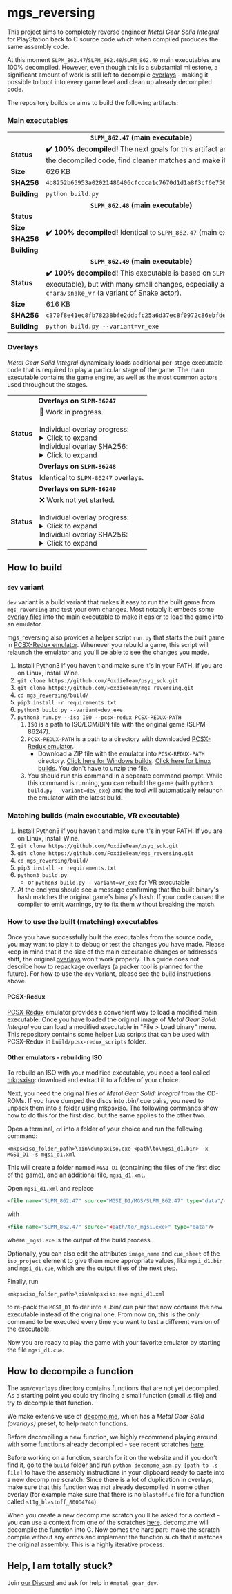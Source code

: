 # mgs_reversing

This project aims to completely reverse engineer *Metal Gear Solid Integral* for PlayStation back to C source code which when compiled produces the same assembly code.

At this moment `SLPM_862.47`/`SLPM_862.48`/`SLPM_862.49` main executables are 100% decompiled. However, even though this is a substantial milestone, a significant amount of work
is still left to decompile [overlays](#Overlays) - making it possible to boot into every game level and clean up already decompiled code.

The repository builds or aims to build the following artifacts:

### Main executables

<table>
    <tbody>
        <tr>
            <td colspan=2 align=center><b><code>SLPM_862.47</code> (main executable)</b></td>
        </tr>
        <tr>
            <td><b>Status</b></td>
            <td><b>✔️ 100% decompiled!</b> The next goals for this artifact are to clean up the decompiled code, find cleaner matches and make it shiftable.</td>
        </tr>
        <tr>
            <td><b>Size</b></td>
            <td>626 KB</td>
        </tr>
        <tr>
            <td><b>SHA256</b></td>
            <td><code>4b8252b65953a02021486406cfcdca1c7670d1d1a8f3cf6e750ef6e360dc3a2f</code></td>
        </tr>
        <tr>
            <td><b>Building</b></td>
            <td><code>python build.py</code></td>
        </tr>
        <tr>
            <td colspan=2 align=center><b><code>SLPM_862.48</code> (main executable)</b></td>
        </tr>
        <tr>
            <td><b>Status</b></td>
            <td rowspan=4><b>✔️ 100% decompiled!</b> Identical to <code>SLPM_862.47</code> (main executable).</td>
        </tr>
        <tr>
            <td><b>Size</b></td>
        </tr>
        <tr>
            <td><b>SHA256</b></td>
        </tr>
        <tr>
            <td><b>Building</b></td>
        </tr>
        <tr>
            <td colspan=2 align=center><b><code>SLPM_862.49</code> (main executable)</b></td>
        </tr>
        <tr>
            <td><b>Status</b></td>
            <td><b>✔️ 100% decompiled!</b> This executable is based on <code>SLPM_862.47</code> (main executable), but with many small changes, especially around <code>chara/snake_vr</code> (a variant of Snake actor).</td>
        </tr>
        <tr>
            <td><b>Size</b></td>
            <td>616 KB</td>
        </tr>
        <tr>
            <td><b>SHA256</b></td>
            <td><code>c370f8e41ec8fb78238bfe2ddbfc25a6d37ec8f0972c86ebfde075ecd4ee8dca</code></td>
        </tr>
        <tr>
            <td><b>Building</b></td>
            <td><code>python build.py --variant=vr_exe</code></td>
        </tr>
    </tbody>
</table>

### Overlays

*Metal Gear Solid Integral* dynamically loads additional per-stage executable code that is required to play a particular stage of the game. The main executable contains the game engine, as well as the most common actors used throughout the stages.

<table>
    <tbody>
        <tr>
            <td colspan=2 align=center><b>Overlays on <code>SLPM-86247</code></b></td>
        </tr>
        <tr>
            <td><b>Status</b></td>
            <td>🚧 Work in progress.
<br><br>
Individual overlay progress:
<details>
<summary>Click to expand</summary>
<!-- Github incorrectly parses it if it's indented... -->
<table>
    <tbody>
        <tr>
            <td><b>abst</b></td>
            <td>46 KB</td>
            <td>Abstract (Save/Load Menu)</td>
            <td>❌ Work not started</td>
        </tr>
        <tr>
            <td><b>brf</b></td>
            <td>125 KB</td>
            <td>Briefing</td>
            <td>❌ Work not started</td>
        </tr>
        <tr>
            <td><b>camera</b></td>
            <td>54 KB</td>
            <td>JPEG Photo Menu</td>
            <td>🚧 Work in progress</td>
        </tr>
        <tr>
            <td><b>change</b></td>
            <td>12 KB</td>
            <td>Disc Change</td>
            <td><b>✔️ 100% decompiled!</b></td>
        </tr>
        <tr>
            <td><b>d00a</b></td>
            <td>122 KB</td>
            <td>Loading Dock (Cutscene)</td>
            <td><b>✔️ 100% decompiled!</b></td>
        </tr>
        <tr>
            <td><b>d01a</b></td>
            <td>57 KB</td>
            <td>Heliport (Cutscene)</td>
            <td><b>✔️ 100% decompiled!</b></td>
        </tr>
        <tr>
            <td><b>d03a</b></td>
            <td>18 KB</td>
            <td>Holding Cell (Cutscene)</td>
            <td><b>✔️ 100% decompiled!</b></td>
        </tr>
        <tr>
            <td><b>d11c</b></td>
            <td>14 KB</td>
            <td>Communication Tower B (Cutscene)</td>
            <td><b>✔️ 100% decompiled!</b></td>
        </tr>
        <tr>
            <td><b>d16e</b></td>
            <td>65 KB</td>
            <td>Underground Base (Cutscene)</td>
            <td><b>✔️ 100% decompiled!</b></td>
        </tr>
        <tr>
            <td><b>d18a</b></td>
            <td>96 KB</td>
            <td>Supply Route (Cutscene)</td>
            <td>🚧 Work in progress</td>
        </tr>
        <tr>
            <td><b>d18ar</b></td>
            <td>96 KB</td>
            <td>Supply Route (Cutscene) (RED)</td>
            <td>🚧 Work in progress</td>
        </tr>
        <tr>
            <td><b>demosel</b></td>
            <td>16 KB</td>
            <td>Demo Theater</td>
            <td><b>✔️ 100% decompiled!</b></td>
        </tr>
        <tr>
            <td><b>ending</b></td>
            <td>40 KB</td>
            <td>Ending Demo (SCENE 28-1)</td>
            <td><b>✔️ 100% decompiled!</b></td>
        </tr>
        <tr>
            <td><b>endingr</b></td>
            <td>40 KB</td>
            <td>Ending Demo (SCENE 28-1) (RED)</td>
            <td><b>✔️ 100% decompiled!</b></td>
        </tr>
        <tr>
            <td><b>opening</b></td>
            <td>42 KB</td>
            <td>Opening Demo (SCENE 01-1)</td>
            <td><b>✔️ 100% decompiled!</b></td>
        </tr>
        <tr>
            <td><b>option</b></td>
            <td>26 KB</td>
            <td>Options Menu</td>
            <td>🚧 Work in progress</td>
        </tr>
        <tr>
            <td><b>preope</b></td>
            <td>25 KB</td>
            <td>Previous Operations</td>
            <td><b>✔️ 100% decompiled!</b></td>
        </tr>
        <tr>
            <td><b>rank</b></td>
            <td>139 KB</td>
            <td>Ranking Screen</td>
            <td>❌ Work not started</td>
        </tr>
        <tr>
            <td><b>roll</b></td>
            <td>39 KB</td>
            <td>Staff Roll</td>
            <td><b>✔️ 100% decompiled!</b></td>
        </tr>
        <tr>
            <td><b>s00a</b></td>
            <td>120 KB</td>
            <td>Loading Dock</td>
            <td><b>✔️ 100% decompiled!</b></td>
        </tr>
        <tr>
            <td><b>s01a</b></td>
            <td>137 KB</td>
            <td>Heliport</td>
            <td><b>✔️ 100% decompiled!</b></td>
        </tr>
        <tr>
            <td><b>s02a</b></td>
            <td>130 KB</td>
            <td>Tank Hangar</td>
            <td><b>✔️ 100% decompiled!</b></td>
        </tr>
        <tr>
            <td><b>s02b</b></td>
            <td>129 KB</td>
            <td>Tank Hangar</td>
            <td><b>✔️ 100% decompiled!</b></td>
        </tr>
        <tr>
            <td><b>s02c</b></td>
            <td>132 KB</td>
            <td>Tank Hangar (Before Contacting Meryl)</td>
            <td><b>✔️ 100% decompiled!</b></td>
        </tr>
        <tr>
            <td><b>s02d</b></td>
            <td>126 KB</td>
            <td>Tank Hangar (After Contacting Meryl)</td>
            <td><b>✔️ 100% decompiled!</b></td>
        </tr>
        <tr>
            <td><b>s02e</b></td>
            <td>132 KB</td>
            <td>Tank Hangar (After Torture)</td>
            <td><b>✔️ 100% decompiled!</b></td>
        </tr>
        <tr>
            <td><b>s03a</b></td>
            <td>75 KB</td>
            <td>Holding Cell</td>
            <td><b>✔️ 100% decompiled!</b></td>
        </tr>
        <tr>
            <td><b>s03ar</b></td>
            <td>75 KB</td>
            <td>Holding Cell (RED)</td>
            <td><b>✔️ 100% decompiled!</b></td>
        </tr>
        <tr>
            <td><b>s03b</b></td>
            <td>66 KB</td>
            <td>Medical Room</td>
            <td><b>✔️ 100% decompiled!</b></td>
        </tr>
        <tr>
            <td><b>s03c</b></td>
            <td>84 KB</td>
            <td>Medical Room</td>
            <td><b>✔️ 100% decompiled!</b></td>
        </tr>
        <tr>
            <td><b>s03d</b></td>
            <td>101 KB</td>
            <td>Holding Cell</td>
            <td>❌ Work not started</td>
        </tr>
        <tr>
            <td><b>s03dr</b></td>
            <td>101 KB</td>
            <td>Holding Cell (RED)</td>
            <td>❌ Work not started</td>
        </tr>
        <tr>
            <td><b>s03e</b></td>
            <td>38 KB</td>
            <td>Holding Cell (vs. Soldiers)</td>
            <td><b>✔️ 100% decompiled!</b></td>
        </tr>
        <tr>
            <td><b>s03er</b></td>
            <td>38 KB</td>
            <td>Holding Cell (vs. Soldiers) (RED)</td>
            <td><b>✔️ 100% decompiled!</b></td>
        </tr>
        <tr>
            <td><b>s04a</b></td>
            <td>94 KB</td>
            <td>Armory</td>
            <td><b>✔️ 100% decompiled!</b></td>
        </tr>
        <tr>
            <td><b>s04b</b></td>
            <td>116 KB</td>
            <td>Armory South (vs. Ocelot)</td>
            <td>❌ Work not started</td>
        </tr>
        <tr>
            <td><b>s04br</b></td>
            <td>116 KB</td>
            <td>Armory South (vs. Ocelot) (RED)</td>
            <td>❌ Work not started</td>
        </tr>
        <tr>
            <td><b>s04c</b></td>
            <td>100 KB</td>
            <td>Armory South</td>
            <td>🚧 Work in progress</td>
        </tr>
        <tr>
            <td><b>s05a</b></td>
            <td>130 KB</td>
            <td>Canyon</td>
            <td>❌ Work not started</td>
        </tr>
        <tr>
            <td><b>s06a</b></td>
            <td>127 KB</td>
            <td>Warhead Storage Building 1F</td>
            <td><b>✔️ 100% decompiled!</b></td>
        </tr>
        <tr>
            <td><b>s07a</b></td>
            <td>130 KB</td>
            <td>Warhead Storage Building B1</td>
            <td><b>✔️ 100% decompiled!</b></td>
        </tr>
        <tr>
            <td><b>s07b</b></td>
            <td>141 KB</td>
            <td>Commander's Room</td>
            <td>❌ Work not started</td>
        </tr>
        <tr>
            <td><b>s07br</b></td>
            <td>141 KB</td>
            <td>Commander's Room (RED)</td>
            <td>❌ Work not started</td>
        </tr>
        <tr>
            <td><b>s07c</b></td>
            <td>73 KB</td>
            <td>Warhead Storage Building B1</td>
            <td>🚧 Work in progress</td>
        </tr>
        <tr>
            <td><b>s07cr</b></td>
            <td>73 KB</td>
            <td>Warhead Storage Building B1 (RED)</td>
            <td>🚧 Work in progress</td>
        </tr>
        <tr>
            <td><b>s08a</b></td>
            <td>86 KB</td>
            <td>Warhead Storage Building B2</td>
            <td>🚧 Work in progress</td>
        </tr>
        <tr>
            <td><b>s08b</b></td>
            <td>133 KB</td>
            <td>Laboratory</td>
            <td>🚧 Work in progress</td>
        </tr>
        <tr>
            <td><b>s08br</b></td>
            <td>133 KB</td>
            <td>Laboratory (RED)</td>
            <td>🚧 Work in progress</td>
        </tr>
        <tr>
            <td><b>s08c</b></td>
            <td>60 KB</td>
            <td>Corridor</td>
            <td><b>✔️ 100% decompiled!</b></td>
        </tr>
        <tr>
            <td><b>s08cr</b></td>
            <td>60 KB</td>
            <td>Corridor (RED)</td>
            <td><b>✔️ 100% decompiled!</b></td>
        </tr>
        <tr>
            <td><b>s09a</b></td>
            <td>121 KB</td>
            <td>Caves</td>
            <td>❌ Work not started</td>
        </tr>
        <tr>
            <td><b>s09ar</b></td>
            <td>121 KB</td>
            <td>Caves (RED)</td>
            <td>❌ Work not started</td>
        </tr>
        <tr>
            <td><b>s10a</b></td>
            <td>135 KB</td>
            <td>Underground Passage</td>
            <td>❌ Work not started</td>
        </tr>
        <tr>
            <td><b>s10ar</b></td>
            <td>135 KB</td>
            <td>Underground Passage (RED)</td>
            <td>❌ Work not started</td>
        </tr>
        <tr>
            <td><b>s11a</b></td>
            <td>87 KB</td>
            <td>Communication Tower A</td>
            <td>❌ Work not started</td>
        </tr>
        <tr>
            <td><b>s11b</b></td>
            <td>97 KB</td>
            <td>Communication Tower Roof</td>
            <td>❌ Work not started</td>
        </tr>
        <tr>
            <td><b>s11c</b></td>
            <td>65 KB</td>
            <td>Communication Tower B</td>
            <td><b>✔️ 100% decompiled!</b></td>
        </tr>
        <tr>
            <td><b>s11d</b></td>
            <td>60 KB</td>
            <td>Communication Tower A Wall</td>
            <td>🚧 Work in progress</td>
        </tr>
        <tr>
            <td><b>s11e</b></td>
            <td>113 KB</td>
            <td>Communication Tower B Elevator</td>
            <td><b>✔️ 100% decompiled!</b></td>
        </tr>
        <tr>
            <td><b>s11g</b></td>
            <td>105 KB</td>
            <td>Communication Tower B Roof</td>
            <td>🚧 Work in progress</td>
        </tr>
        <tr>
            <td><b>s11h</b></td>
            <td>97 KB</td>
            <td>Communication Tower B Roof (vs. Hind D)</td>
            <td>❌ Work not started</td>
        </tr>
        <tr>
            <td><b>s11i</b></td>
            <td>75 KB</td>
            <td>Communication Tower Walkway</td>
            <td>🚧 Work in progress</td>
        </tr>
        <tr>
            <td><b>s12a</b></td>
            <td>107 KB</td>
            <td>Snowfield</td>
            <td>🚧 Work in progress</td>
        </tr>
        <tr>
            <td><b>s12b</b></td>
            <td>96 KB</td>
            <td>Snowfield (After vs. Sniper Wolf)</td>
            <td>❌ Work not started</td>
        </tr>
        <tr>
            <td><b>s12c</b></td>
            <td>95 KB</td>
            <td>Snowfield (After vs. Sniper Wolf)</td>
            <td>🚧 Work in progress</td>
        </tr>
        <tr>
            <td><b>s13a</b></td>
            <td>130 KB</td>
            <td>Blast Furnace</td>
            <td><b>✔️ 100% decompiled!</b></td>
        </tr>
        <tr>
            <td><b>s14e</b></td>
            <td>108 KB</td>
            <td>Cargo Elevator</td>
            <td>❌ Work not started</td>
        </tr>
        <tr>
            <td><b>s15a</b></td>
            <td>89 KB</td>
            <td>Warehouse</td>
            <td>❌ Work not started</td>
        </tr>
        <tr>
            <td><b>s15b</b></td>
            <td>38 KB</td>
            <td>Warehouse North</td>
            <td><b>✔️ 100% decompiled!</b></td>
        </tr>
        <tr>
            <td><b>s15c</b></td>
            <td>129 KB</td>
            <td>Warehouse</td>
            <td>🚧 Work in progress</td>
        </tr>
        <tr>
            <td><b>s16a</b></td>
            <td>63 KB</td>
            <td>Underground Base (1F)</td>
            <td><b>✔️ 100% decompiled!</b></td>
        </tr>
        <tr>
            <td><b>s16b</b></td>
            <td>10 KB</td>
            <td>Underground Base (2F)</td>
            <td><b>✔️ 100% decompiled!</b></td>
        </tr>
        <tr>
            <td><b>s16c</b></td>
            <td>109 KB</td>
            <td>Underground Base (3F)</td>
            <td><b>✔️ 100% decompiled!</b></td>
        </tr>
        <tr>
            <td><b>s16d</b></td>
            <td>121 KB</td>
            <td>Underground Base (Control Room)</td>
            <td><b>✔️ 100% decompiled!</b></td>
        </tr>
        <tr>
            <td><b>s17a</b></td>
            <td>140 KB</td>
            <td>Supply Route (vs. REX)</td>
            <td>❌ Work not started</td>
        </tr>
        <tr>
            <td><b>s17ar</b></td>
            <td>140 KB</td>
            <td>Supply Route (vs. REX) (RED)</td>
            <td>❌ Work not started</td>
        </tr>
        <tr>
            <td><b>s18a</b></td>
            <td>133 KB</td>
            <td>Supply Route (vs. Liquid)</td>
            <td>❌ Work not started</td>
        </tr>
        <tr>
            <td><b>s18ar</b></td>
            <td>133 KB</td>
            <td>Supply Route (vs. Liquid) (RED)</td>
            <td>❌ Work not started</td>
        </tr>
        <tr>
            <td><b>s19a</b></td>
            <td>120 KB</td>
            <td>Escape Route (Garage)</td>
            <td>❌ Work not started</td>
        </tr>
        <tr>
            <td><b>s19ar</b></td>
            <td>120 KB</td>
            <td>Escape Route (Garage) (RED)</td>
            <td>❌ Work not started</td>
        </tr>
        <tr>
            <td><b>s19b</b></td>
            <td>110 KB</td>
            <td>Escape Route (Tunnel)</td>
            <td>🚧 Work in progress</td>
        </tr>
        <tr>
            <td><b>s19br</b></td>
            <td>110 KB</td>
            <td>Escape Route (Tunnel) (RED)</td>
            <td>🚧 Work in progress</td>
        </tr>
        <tr>
            <td><b>s20a</b></td>
            <td>30 KB</td>
            <td>Ending Demo (SCENE 28-1)</td>
            <td><b>✔️ 100% decompiled!</b></td>
        </tr>
        <tr>
            <td><b>s20ar</b></td>
            <td>30 KB</td>
            <td>Ending Demo (SCENE 28-1) (RED)</td>
            <td><b>✔️ 100% decompiled!</b></td>
        </tr>
        <tr>
            <td><b>select</b></td>
            <td>8 KB</td>
            <td>Debug Menu</td>
            <td><b>✔️ 100% decompiled!</b></td>
        </tr>
        <tr>
            <td><b>select1</b></td>
            <td>721 B</td>
            <td>Debug Menu Stage Select (s00a-s04c)</td>
            <td><b>✔️ 100% decompiled!</b></td>
        </tr>
        <tr>
            <td><b>select2</b></td>
            <td>721 B</td>
            <td>Debug Menu Stage Select (s05a-s09a)</td>
            <td><b>✔️ 100% decompiled!</b></td>
        </tr>
        <tr>
            <td><b>select3</b></td>
            <td>721 B</td>
            <td>Debug Menu Stage Select (s10a-s14e)</td>
            <td><b>✔️ 100% decompiled!</b></td>
        </tr>
        <tr>
            <td><b>select4</b></td>
            <td>721 B</td>
            <td>Debug Menu Stage Select (s15a-s20a)</td>
            <td><b>✔️ 100% decompiled!</b></td>
        </tr>
        <tr>
            <td><b>selectd</b></td>
            <td>721 B</td>
            <td>Debug Menu Demo Select</td>
            <td><b>✔️ 100% decompiled!</b></td>
        </tr>
        <tr>
            <td><b>sound</b></td>
            <td>1 KB</td>
            <td>Debug Menu Sound Test</td>
            <td><b>✔️ 100% decompiled!</b></td>
        </tr>
        <tr>
            <td><b>title</b></td>
            <td>89 KB</td>
            <td>Title Screen</td>
            <td>🚧 Work in progress</td>
        </tr>
        </tbody>
    </table>
</details>
Individual overlay SHA256:
<details>
<summary>Click to expand</summary>
<!-- Github incorrectly parses it if it's indented... -->
<table>
    <tbody>
        <tr>
            <td><b>abst.bin</b></td>
            <td><code>aed6a6145201850156d251618561487456e1b02d7ce26a40cf1e492b6fa30ec0</code></td>
        </tr>
        <tr>
            <td><b>brf.bin</b></td>
            <td><code>95f948d72f4b2dd523c3f60b3e036db2971c5f00b3f69d7dc9b4744c48996286</code></td>
        </tr>
        <tr>
            <td><b>camera.bin</b></td>
            <td><code>7e1738af3c3987b5461773cf865da803bac48820000e0e916307f29fa836f388</code></td>
        </tr>
        <tr>
            <td><b>change.bin</b></td>
            <td><code>d2f0afa4861278774ecc818c19e31420e3b05e96da4313ea048451bfabf780e5</code></td>
        </tr>
        <tr>
            <td><b>d00a.bin</b></td>
            <td><code>3dd07b291d5bc6b58a028d012b744d9d2c8023f143474467b0259e5a5603ad0a</code></td>
        </tr>
        <tr>
            <td><b>d01a.bin</b></td>
            <td><code>3a8d292f250a80b708a06f3fd41ee0e6b74733390084ef5b163108ba5c8af4a1</code></td>
        </tr>
        <tr>
            <td><b>d03a.bin</b></td>
            <td><code>3f3b4350dc263a088c70fa7518844ba8e5ec95a3f705ffbc5a37e6b5ff18f8b1</code></td>
        </tr>
        <tr>
            <td><b>d11c.bin</b></td>
            <td><code>86edb16ecdb7319d0ad133687228a808170a50ce36f393c96678f8379c48c746</code></td>
        </tr>
        <tr>
            <td><b>d16e.bin</b></td>
            <td><code>bf5ab697b6d0415ba63b9aa3aaba28f387f324cd2f1b32eb46f5d3cb253e48ef</code></td>
        </tr>
        <tr>
            <td><b>d18a.bin</b></td>
            <td><code>c388e19be2811a05075a0da664b5b4264040ecd7e2f6eb6cd761d8e579c35103</code></td>
        </tr>
        <tr>
            <td><b>d18ar.bin</b></td>
            <td><code>df7d5353a7b3be3d6d0f2550179181de27538c41b65b900c7f4a90068ee9d18a</code></td>
        </tr>
        <tr>
            <td><b>demosel.bin</b></td>
            <td><code>bbf6a776efcc2631b982f920f2c9247c8b215dd7a1358b3b9f9d76484f7d43d9</code></td>
        </tr>
        <tr>
            <td><b>ending.bin</b></td>
            <td><code>321c325577bb05cf68bec689083cbc9f7fc4d0b634776c1e6cad1f464ffb1da3</code></td>
        </tr>
        <tr>
            <td><b>endingr.bin</b></td>
            <td><code>c8eabac0fa0bde6d7bbbdba97a4b8948c3e6a0c839d2b438705345c392b43c35</code></td>
        </tr>
        <tr>
            <td><b>opening.bin</b></td>
            <td><code>87a5e822f5b428376ad36fcd28ebc56f661cf340f0ea059f11489b5f24e85545</code></td>
        </tr>
        <tr>
            <td><b>option.bin</b></td>
            <td><code>19e897b855f2e197e62160a8a409d2ff57a6b8588b831722fab9c3aaca324ea0</code></td>
        </tr>
        <tr>
            <td><b>preope.bin</b></td>
            <td><code>3176b630b8a3f9d8cb01ed833d78fbe654054a576c1f2da0ed91007dd71bd136</code></td>
        </tr>
        <tr>
            <td><b>rank.bin</b></td>
            <td><code>6a5ed242f966a4c60bba7daf9a2ba1c37482825d0786e1d77476e135030753f5</code></td>
        </tr>
        <tr>
            <td><b>roll.bin</b></td>
            <td><code>dfe3ca728b6e409613ef7a3dc11b48ecaa236d8ba6cd0951ce4321329842beae</code></td>
        </tr>
        <tr>
            <td><b>s00a.bin</b></td>
            <td><code>533cb8e9b6ffdcc442c25ba51eb3d83e90cb1ad2831d3870395333398c8402bc</code></td>
        </tr>
        <tr>
            <td><b>s01a.bin</b></td>
            <td><code>534f8365ad37dbb5c4753bd1720517fa4d1a92e9008597064e6b30a23dc00a75</code></td>
        </tr>
        <tr>
            <td><b>s02a.bin</b></td>
            <td><code>ece10d39e1d5bafee5acb4dd970bf83801128b04e4fb24ad31756e5bb4ca754d</code></td>
        </tr>
        <tr>
            <td><b>s02b.bin</b></td>
            <td><code>57a66e93a2028e3fb805c97c585fb6cfb5fe76c93fc4b8495ccdb2c03a1de308</code></td>
        </tr>
        <tr>
            <td><b>s02c.bin</b></td>
            <td><code>7c0b12187840f60405970364a1f7c73ec96be32c1130b3f9a87ec58f6ea46915</code></td>
        </tr>
        <tr>
            <td><b>s02d.bin</b></td>
            <td><code>5fe851426faf64733c1077998f9463b5455c766d3e27c9cdceed38ac338e8542</code></td>
        </tr>
        <tr>
            <td><b>s02e.bin</b></td>
            <td><code>cd79cd79a00e18bd5d323b0b8e153b4e8fe5548b6e0ea68f36d13f190eca0477</code></td>
        </tr>
        <tr>
            <td><b>s03a.bin</b></td>
            <td><code>c42bba970bdc968ee48b572efb03c41f15869cfc00d6aa0d7c8106487534f580</code></td>
        </tr>
        <tr>
            <td><b>s03ar.bin</b></td>
            <td><code>f34b46313625005b6aef5006b184556c4dd8f13e97a3b0c346f0f4fc7b9fbf04</code></td>
        </tr>
        <tr>
            <td><b>s03b.bin</b></td>
            <td><code>cd728e144c960e7419d389c81802d3de73c00a2f31e9bfd7eea33ed3ed2be083</code></td>
        </tr>
        <tr>
            <td><b>s03c.bin</b></td>
            <td><code>cc3b95638684f6f0a6cbcf9b0436fbc7b545ca0eeb0e6e60d6c4d0646dbc7fb4</code></td>
        </tr>
        <tr>
            <td><b>s03d.bin</b></td>
            <td><code>f9fa0f39352d3305b5cb2bd6c292297d4f351387b0038a27ccec29f42150d903</code></td>
        </tr>
        <tr>
            <td><b>s03dr.bin</b></td>
            <td><code>fa785a857655809ccf984d8c8ada626addbadfd11db31b34ef496ddce225ade1</code></td>
        </tr>
        <tr>
            <td><b>s03e.bin</b></td>
            <td><code>af0e15b223431977c2ad233596c37a51c0367da6470c1b760d3f211eb82e894c</code></td>
        </tr>
        <tr>
            <td><b>s03er.bin</b></td>
            <td><code>b1e60c25c0ee92e8c347b7f6a51b2e3fdb10d9ea33a2a77e1acbd8bfc7367114</code></td>
        </tr>
        <tr>
            <td><b>s04a.bin</b></td>
            <td><code>59b541a13b987478d6717643c3c146018b070fe374ffae0eaaf3f9a8bdc2ffb6</code></td>
        </tr>
        <tr>
            <td><b>s04b.bin</b></td>
            <td><code>bca0c362260565051a8d41ffc49d3b9ae84d1bc9dc758164ea019cae82de7fa7</code></td>
        </tr>
        <tr>
            <td><b>s04br.bin</b></td>
            <td><code>3ceb35994af2c7da7955ab356cbbb7471c749ff6788ecdfbffab1c5679bb4f9b</code></td>
        </tr>
        <tr>
            <td><b>s04c.bin</b></td>
            <td><code>5e6bc0c9b13f009c69c2ebdfb401fe9d55a6cd6ee8610cbdd95ee9f3dd71f32a</code></td>
        </tr>
        <tr>
            <td><b>s05a.bin</b></td>
            <td><code>fd08923d1e1ad01b8638f7e8f4a101e270a5f399f3d1afed47abca7532a8c081</code></td>
        </tr>
        <tr>
            <td><b>s06a.bin</b></td>
            <td><code>766d25f927a1116d565f97479786a42b93a275398310f775304668ec191a47e7</code></td>
        </tr>
        <tr>
            <td><b>s07a.bin</b></td>
            <td><code>20cb960a5d97e0b60c030ed0c17eea78bf6d7e0f5dc50945828e8c2106612546</code></td>
        </tr>
        <tr>
            <td><b>s07b.bin</b></td>
            <td><code>bbe527b3883ad7c41e4999a8b1d49e64265100b7d8ff6a7724e3fce5d6fb7328</code></td>
        </tr>
        <tr>
            <td><b>s07br.bin</b></td>
            <td><code>04007a426525216049196b550e22fc0e922c75f78c6fcfc4b469f9d5defbbc47</code></td>
        </tr>
        <tr>
            <td><b>s07c.bin</b></td>
            <td><code>03904064a3d2d2bcd83f719cf7de0d780886ebeae5645dcc7e345acd7fe8cba1</code></td>
        </tr>
        <tr>
            <td><b>s07cr.bin</b></td>
            <td><code>e3c3503599693be3d3729e0bfc09d364de85b46520eff3909b822a14a7dadfbd</code></td>
        </tr>
        <tr>
            <td><b>s08a.bin</b></td>
            <td><code>56a0d3aa551dd6eefda902497c3f0a90c458b4ab0a54b9a63b7fe3298606d4c9</code></td>
        </tr>
        <tr>
            <td><b>s08b.bin</b></td>
            <td><code>21c5534dd17e5579404b2b0b2f3c47fb324b27a363a108669e3818a3dee15ded</code></td>
        </tr>
        <tr>
            <td><b>s08br.bin</b></td>
            <td><code>064e8dbb2af7589a7122f02a51e202d43fd3e9bf05aa18258c5cd88621a2d69c</code></td>
        </tr>
        <tr>
            <td><b>s08c.bin</b></td>
            <td><code>5badd1f304a57a3e55af6d5fe15694c51398c602779a31ee2b7276ad9f9aafbb</code></td>
        </tr>
        <tr>
            <td><b>s08cr.bin</b></td>
            <td><code>1521588d917c0558839f915191ed5b643fba37a7d1fa4dc228951b433e1070c9</code></td>
        </tr>
        <tr>
            <td><b>s09a.bin</b></td>
            <td><code>4c698b375890c793c3622d410bffab7db48c01cfff393f458cd5712e316a7177</code></td>
        </tr>
        <tr>
            <td><b>s09ar.bin</b></td>
            <td><code>362fbe4c139197907498e38a1f56e403fe39b4a0217d34bfcf49cf86e86cb76b</code></td>
        </tr>
        <tr>
            <td><b>s10a.bin</b></td>
            <td><code>95f9cb0d5def5f30bb2133c0452b3aa49438f56c95535178d61eb11a03bb2e6e</code></td>
        </tr>
        <tr>
            <td><b>s10ar.bin</b></td>
            <td><code>465959ab31568740a4bf30bf0958865e485e48538e449a6b3c696c5fd7d52f69</code></td>
        </tr>
        <tr>
            <td><b>s11a.bin</b></td>
            <td><code>70be6cf00267ed663e29ce6b9598396e8fb7c60024b76ff86508244c56d39bf6</code></td>
        </tr>
        <tr>
            <td><b>s11b.bin</b></td>
            <td><code>280920ec9559d0c836bab8995de902f227759bb7430025a650f7c20633889f51</code></td>
        </tr>
        <tr>
            <td><b>s11c.bin</b></td>
            <td><code>e49fbd3c76f8137fe4414699c7816143ea6c83c3dd1f8c44db9f1bd007e5ceec</code></td>
        </tr>
        <tr>
            <td><b>s11d.bin</b></td>
            <td><code>b7e8487718b1c3dd835b3b71b785acc367469f5c84e7834d2b91518dc17da21e</code></td>
        </tr>
        <tr>
            <td><b>s11e.bin</b></td>
            <td><code>8400e639567b380f28320ccfc5d624b6aa16f8dafa80fdc212976ab386014a9a</code></td>
        </tr>
        <tr>
            <td><b>s11g.bin</b></td>
            <td><code>60c1e1882b4d9df99478a117a9bfb0d20eb58f4f37305aa46bb1658cf2761eb7</code></td>
        </tr>
        <tr>
            <td><b>s11h.bin</b></td>
            <td><code>de8b36f6bdeb9871b28bf53c2fd13f3f53d836cadcf26fe735358e42151a478b</code></td>
        </tr>
        <tr>
            <td><b>s11i.bin</b></td>
            <td><code>706e9fa4b2b2288b6967cc0e519a109f0d2fd6da01dc190996f331b28e3f57e9</code></td>
        </tr>
        <tr>
            <td><b>s12a.bin</b></td>
            <td><code>e99681d93e10f8cb1fd9fa0ae694bb1f5a517b18a42f8791d0df58feccdd2e1d</code></td>
        </tr>
        <tr>
            <td><b>s12b.bin</b></td>
            <td><code>7f7e125ea50101399608c859611515df3fb6f04c87ccfdcb10521d86a5aff71a</code></td>
        </tr>
        <tr>
            <td><b>s12c.bin</b></td>
            <td><code>3e22cf0791fffbef348149ba97e65b9d147488cb45992a1dd84e343414948cf1</code></td>
        </tr>
        <tr>
            <td><b>s13a.bin</b></td>
            <td><code>3af85549577319540e53c789f8a20fd10d8b080f74b309a3c6e966b453b75544</code></td>
        </tr>
        <tr>
            <td><b>s14e.bin</b></td>
            <td><code>0ad69a93f9aadf2e7b0b254cf6d39ad16c118d0af9686609b9df8ebcbed8986a</code></td>
        </tr>
        <tr>
            <td><b>s15a.bin</b></td>
            <td><code>ab3bf00937e226119c4649e9aa5db7f24e4aab844cb550c752bc3ce1a06f735e</code></td>
        </tr>
        <tr>
            <td><b>s15b.bin</b></td>
            <td><code>5ab64d6c10801c11b0f672cbb4e68ab62ef1bf058944f5c3d32dbd073e3c8501</code></td>
        </tr>
        <tr>
            <td><b>s15c.bin</b></td>
            <td><code>7a6d398f600f359a04b8d9fcb7c006fdc888f4fcbdffd761e09ef4a932195483</code></td>
        </tr>
        <tr>
            <td><b>s16a.bin</b></td>
            <td><code>1bec05b1d61f2f5b6abffa1903abcea0ab9e5f4ddebb88ac64506c81548e6ccb</code></td>
        </tr>
        <tr>
            <td><b>s16b.bin</b></td>
            <td><code>811a2aa5d5cd7ba8673f3ca9cc3a89f07c8ac9e1f3f5843fed311557ebc0b9f6</code></td>
        </tr>
        <tr>
            <td><b>s16c.bin</b></td>
            <td><code>8217a2be487140af5bbded5f0dc37ab8cabedaf9af99d16256650ce27a8a5b50</code></td>
        </tr>
        <tr>
            <td><b>s16d.bin</b></td>
            <td><code>c37c642eb06d7ec39364e4a1fac17e606804eee229e047102d4a2e93346e773f</code></td>
        </tr>
        <tr>
            <td><b>s17a.bin</b></td>
            <td><code>a6b691ff0be4af526fb856847be0549dbe015b31b7fb137a1fbbe6027125d4d1</code></td>
        </tr>
        <tr>
            <td><b>s17ar.bin</b></td>
            <td><code>a6b691ff0be4af526fb856847be0549dbe015b31b7fb137a1fbbe6027125d4d1</code></td>
        </tr>
        <tr>
            <td><b>s18a.bin</b></td>
            <td><code>4f605b802aef5c69ce4cc875165d41139acde9af1e9fdf419d0e4cee2bc7087e</code></td>
        </tr>
        <tr>
            <td><b>s18ar.bin</b></td>
            <td><code>17d33d059f09a7470b2e6f44efc2469f52f7ff74093542ffb4cdf52a5aa6c79d</code></td>
        </tr>
        <tr>
            <td><b>s19a.bin</b></td>
            <td><code>48390084a9a716bef980627c57df1867763a6502ad5109d2a6b3712e652840d7</code></td>
        </tr>
        <tr>
            <td><b>s19ar.bin</b></td>
            <td><code>ef64d5fdb5e8285116ee2f8c693bc20f9af802dc6c16996f815d8823127352e6</code></td>
        </tr>
        <tr>
            <td><b>s19b.bin</b></td>
            <td><code>d757942aca5d36ab95741801de1f68526c3a8e128018814f25655b7d72a7c249</code></td>
        </tr>
        <tr>
            <td><b>s19br.bin</b></td>
            <td><code>3d2d7c04d13dd3f55a97348f74eaf891615cfa203812d15494b53f9e570fe2bd</code></td>
        </tr>
        <tr>
            <td><b>s20a.bin</b></td>
            <td><code>d14fdf0f3b5c98f72fd9f24fd119cdf88660528930ec784dc3d021b92e796925</code></td>
        </tr>
        <tr>
            <td><b>s20ar.bin</b></td>
            <td><code>4d6fee8a574d6b900eadff3925f2a38516c2d28784d6e38444ce6c9ece46e104</code></td>
        </tr>
        <tr>
            <td><b>select.bin</b></td>
            <td><code>10350d22ceb73b58224a2da9cc71a87380415e304b4c161a787b491162636bc9</code></td>
        </tr>
        <tr>
            <td><b>select1.bin</b></td>
            <td><code>6b101068fb3d41d9d634256f21cb094e13f331ed9fbbdb271be2a01ec631c145</code></td>
        </tr>
        <tr>
            <td><b>select2.bin</b></td>
            <td><code>6b101068fb3d41d9d634256f21cb094e13f331ed9fbbdb271be2a01ec631c145</code></td>
        </tr>
        <tr>
            <td><b>select3.bin</b></td>
            <td><code>6b101068fb3d41d9d634256f21cb094e13f331ed9fbbdb271be2a01ec631c145</code></td>
        </tr>
        <tr>
            <td><b>select4.bin</b></td>
            <td><code>6b101068fb3d41d9d634256f21cb094e13f331ed9fbbdb271be2a01ec631c145</code></td>
        </tr>
        <tr>
            <td><b>selectd.bin</b></td>
            <td><code>6b101068fb3d41d9d634256f21cb094e13f331ed9fbbdb271be2a01ec631c145</code></td>
        </tr>
        <tr>
            <td><b>sound.bin</b></td>
            <td><code>4173d0fcbc7bfcd477d2e0fa6810b509bf6392efb01fd58a7fa114f003849816</code></td>
        </tr>
        <tr>
            <td><b>title.bin</b></td>
            <td><code>fb97721e30fd55cf6251e446d6e7d38e951049ec4703301da7fef7fe9c1afa6b</code></td>
        </tr>
        </tbody>
    </table>
</details>
</td>
        </tr>
        <tr>
            <td colspan=2 align=center><b>Overlays on <code>SLPM-86248</code></b></td>
        </tr>
        <tr>
            <td><b>Status</b></td>
            <td>Identical to <code>SLPM-86247</code> overlays.</td>
        </tr>
        <tr>
            <td colspan=2 align=center><b>Overlays on <code>SLPM-86249</code></b></td>
        </tr>
        <tr>
            <td><b>Status</b></td>
            <td>❌ Work not yet started.
<br><br>
Individual overlay progress:
<details>
<summary>Click to expand</summary>
<!-- Github incorrectly parses it if it's indented... -->
<table>
    <tbody>
        <tr>
            <td><b>camera</b></td>
            <td>54 KB</td>
            <td>JPEG Photo Menu</td>
            <td>❌ Work not started</td>
        </tr>
        <tr>
            <td><b>movie</b></td>
            <td>120 KB</td>
            <td>Extras Menu</td>
            <td>❌ Work not started</td>
        </tr>
        <tr>
            <td><b>opening</b></td>
            <td>26 KB</td>
            <td>Opening Movie</td>
            <td>❌ Work not started</td>
        </tr>
        <tr>
            <td><b>option</b></td>
            <td>24 KB</td>
            <td>Options Menu</td>
            <td>❌ Work not started</td>
        </tr>
        <tr>
            <td><b>photo_m1</b></td>
            <td>77 KB</td>
            <td>Photo Mode: Mei-Ling (Unused)</td>
            <td>❌ Work not started</td>
        </tr>
        <tr>
            <td><b>photo_m2</b></td>
            <td>77 KB</td>
            <td>Photo Mode: Mei-Ling</td>
            <td>❌ Work not started</td>
        </tr>
        <tr>
            <td><b>photo_n1</b></td>
            <td>65 KB</td>
            <td>Photo Mode: Naomi (Unused)</td>
            <td>❌ Work not started</td>
        </tr>
        <tr>
            <td><b>photo_n2</b></td>
            <td>65 KB</td>
            <td>Photo Mode: Naomi 1</td>
            <td>❌ Work not started</td>
        </tr>
        <tr>
            <td><b>photo_n3</b></td>
            <td>63 KB</td>
            <td>Photo Mode: Naomi 2</td>
            <td>❌ Work not started</td>
        </tr>
        <tr>
            <td><b>select</b></td>
            <td>9 KB</td>
            <td>Debug Menu</td>
            <td>❌ Work not started</td>
        </tr>
        <tr>
            <td><b>selectvr</b></td>
            <td>137 KB</td>
            <td>VR Missions Menu</td>
            <td>❌ Work not started</td>
        </tr>
        <tr>
            <td><b>sound</b></td>
            <td>2 KB</td>
            <td>Debug Menu Sound Test</td>
            <td>❌ Work not started</td>
        </tr>
        <tr>
            <td><b>vab_cfr</b></td>
            <td>132 KB</td>
            <td>1 Min. Battle vs. Target: C-4<br>1 Min. Battle vs. Enemy: C-4</td>
            <td>❌ Work not started</td>
        </tr>
        <tr>
            <td><b>vab_clm</b></td>
            <td>132 KB</td>
            <td>1 Min. Battle vs. Target: Claymore<br>1 Min. Battle vs. Enemy: Claymore</td>
            <td>❌ Work not started</td>
        </tr>
        <tr>
            <td><b>vab_fms</b></td>
            <td>132 KB</td>
            <td>1 Min. Battle vs. Target: FA-MAS<br>1 Min. Battle vs. Enemy: FA-MAS</td>
            <td>❌ Work not started</td>
        </tr>
        <tr>
            <td><b>vab_grn</b></td>
            <td>139 KB</td>
            <td>1 Min. Battle vs. Target: Grenade<br>1 Min. Battle vs. Enemy: Grenade</td>
            <td>❌ Work not started</td>
        </tr>
        <tr>
            <td><b>vab_nkt</b></td>
            <td>136 KB</td>
            <td>1 Min. Battle vs. Target: Nikita<br>1 Min. Battle vs. Enemy: Nikita</td>
            <td>❌ Work not started</td>
        </tr>
        <tr>
            <td><b>vab_psg</b></td>
            <td>132 KB</td>
            <td>1 Min. Battle vs. Target: PSG-1<br>1 Min. Battle vs. Enemy: PSG-1</td>
            <td>❌ Work not started</td>
        </tr>
        <tr>
            <td><b>vab_scm</b></td>
            <td>135 KB</td>
            <td>1 Min. Battle vs. Target: SOCOM<br>1 Min. Battle vs. Enemy: SOCOM</td>
            <td>❌ Work not started</td>
        </tr>
        <tr>
            <td><b>vab_stg</b></td>
            <td>132 KB</td>
            <td>1 Min. Battle vs. Target: Stinger<br>1 Min. Battle vs. Enemy: Stinger</td>
            <td>❌ Work not started</td>
        </tr>
        <tr>
            <td><b>vab_sud</b></td>
            <td>136 KB</td>
            <td>1 Min. Battle vs. Target: No Weapon<br>1 Min. Battle vs. Enemy: No Weapon</td>
            <td>❌ Work not started</td>
        </tr>
        <tr>
            <td><b>vcd_n01</b></td>
            <td>151 KB</td>
            <td>Ninja Level 01</td>
            <td>❌ Work not started</td>
        </tr>
        <tr>
            <td><b>vcd_n02</b></td>
            <td>148 KB</td>
            <td>Ninja Level 02</td>
            <td>❌ Work not started</td>
        </tr>
        <tr>
            <td><b>vcd_n03</b></td>
            <td>149 KB</td>
            <td>Ninja Level 03</td>
            <td>❌ Work not started</td>
        </tr>
        <tr>
            <td><b>vcd_n04</b></td>
            <td>79 KB</td>
            <td>Variety Level 11: "The Truth is Over There"</td>
            <td>❌ Work not started</td>
        </tr>
        <tr>
            <td><b>vcd_n05</b></td>
            <td>122 KB</td>
            <td>Variety Level 12: "Genetic Monster Genola"<br>Variety Level 13: "The Revenge of Genola"</td>
            <td>❌ Work not started</td>
        </tr>
        <tr>
            <td><b>vcd_n06</b></td>
            <td>74 KB</td>
            <td>Variety Level 09<br>Variety Level 10</td>
            <td>❌ Work not started</td>
        </tr>
        <tr>
            <td><b>vefgh_01</b></td>
            <td>142 KB</td>
            <td>Puzzle Level 04<br>Mystery Level 01<br>Vs. 12 Battle Level 01</td>
            <td>❌ Work not started</td>
        </tr>
        <tr>
            <td><b>vefgh_02</b></td>
            <td>139 KB</td>
            <td>Puzzle Level 05<br>Mystery Level 08<br>Vs. 12 Battle Level 02</td>
            <td>❌ Work not started</td>
        </tr>
        <tr>
            <td><b>vefgh_03</b></td>
            <td>141 KB</td>
            <td>Variety Level 07<br>Mystery Level 05<br>Vs. 12 Battle Level 03</td>
            <td>❌ Work not started</td>
        </tr>
        <tr>
            <td><b>vefgh_04</b></td>
            <td>149 KB</td>
            <td>Puzzle Level 06<br>Mystery Level 07<br>Vs. 12 Battle Level 04</td>
            <td>❌ Work not started</td>
        </tr>
        <tr>
            <td><b>vefgh_05</b></td>
            <td>152 KB</td>
            <td>Puzzle Level 07<br>Mystery Level 03<br>Vs. 12 Battle Level 05</td>
            <td>❌ Work not started</td>
        </tr>
        <tr>
            <td><b>vefgh_06</b></td>
            <td>146 KB</td>
            <td>Variety Level 08<br>Mystery Level 06<br>Vs. 12 Battle Level 06</td>
            <td>❌ Work not started</td>
        </tr>
        <tr>
            <td><b>vefgh_07</b></td>
            <td>145 KB</td>
            <td>Puzzle Level 08<br>Mystery Level 09<br>Vs. 12 Battle Level 07</td>
            <td>❌ Work not started</td>
        </tr>
        <tr>
            <td><b>vefgh_08</b></td>
            <td>146 KB</td>
            <td>Puzzle Level 09<br>Mystery Level 04<br>Vs. 12 Battle Level 08</td>
            <td>❌ Work not started</td>
        </tr>
        <tr>
            <td><b>vefgh_09</b></td>
            <td>145 KB</td>
            <td>Puzzle Level 10<br>Mystery Level 02</td>
            <td>❌ Work not started</td>
        </tr>
        <tr>
            <td><b>vefgh_10</b></td>
            <td>137 KB</td>
            <td>Mystery Level 10</td>
            <td>❌ Work not started</td>
        </tr>
        <tr>
            <td><b>vijkl_01</b></td>
            <td>127 KB</td>
            <td>VR Mission Stage 01<br>Variety Level 04<br>NG Selection Level 03</td>
            <td>❌ Work not started</td>
        </tr>
        <tr>
            <td><b>vijkl_02</b></td>
            <td>134 KB</td>
            <td>VR Mission Stage 04<br>Variety Level 02<br>NG Selection Level 04</td>
            <td>❌ Work not started</td>
        </tr>
        <tr>
            <td><b>vijkl_03</b></td>
            <td>133 KB</td>
            <td>VR Mission Stage 02<br>Variety Level 06<br>NG Selection Level 05</td>
            <td>❌ Work not started</td>
        </tr>
        <tr>
            <td><b>vijkl_04</b></td>
            <td>140 KB</td>
            <td>VR Mission Stage 03<br>Variety Level 03<br>Puzzle Level 03</td>
            <td>❌ Work not started</td>
        </tr>
        <tr>
            <td><b>vijkl_05</b></td>
            <td>140 KB</td>
            <td>VR Mission Stage 05<br>Variety Level 05<br>NG Selection Level 06</td>
            <td>❌ Work not started</td>
        </tr>
        <tr>
            <td><b>vijkl_06</b></td>
            <td>138 KB</td>
            <td>VR Mission Stage 06<br>Puzzle Level 01<br>NG Selection Level 07</td>
            <td>❌ Work not started</td>
        </tr>
        <tr>
            <td><b>vijkl_07</b></td>
            <td>142 KB</td>
            <td>VR Mission Stage 07<br>Puzzle Level 02<br>NG Selection Level 08</td>
            <td>❌ Work not started</td>
        </tr>
        <tr>
            <td><b>vijkl_08</b></td>
            <td>128 KB</td>
            <td>VR Mission Stage 08<br>Variety Level 01</td>
            <td>❌ Work not started</td>
        </tr>
        <tr>
            <td><b>vijkl_09</b></td>
            <td>128 KB</td>
            <td>VR Mission Stage 09<br>NG Selection Level 01</td>
            <td>❌ Work not started</td>
        </tr>
        <tr>
            <td><b>vijkl_10</b></td>
            <td>134 KB</td>
            <td>VR Mission Stage 10<br>NG Selection Level 02</td>
            <td>❌ Work not started</td>
        </tr>
        <tr>
            <td><b>vr_cfr01</b></td>
            <td>130 KB</td>
            <td>Weapon Mode: C-4 Level 01<br>Advanced Mode: C-4 Level 01</td>
            <td>❌ Work not started</td>
        </tr>
        <tr>
            <td><b>vr_cfr02</b></td>
            <td>143 KB</td>
            <td>Weapon Mode: C-4 Level 05<br>Advanced Mode: C-4 Level 02</td>
            <td>❌ Work not started</td>
        </tr>
        <tr>
            <td><b>vr_cfr03</b></td>
            <td>130 KB</td>
            <td>Weapon Mode: C-4 Level 02<br>Advanced Mode: C-4 Level 03</td>
            <td>❌ Work not started</td>
        </tr>
        <tr>
            <td><b>vr_cfr04</b></td>
            <td>139 KB</td>
            <td>Weapon Mode: C-4 Level 03<br>Advanced Mode: C-4 Level 04</td>
            <td>❌ Work not started</td>
        </tr>
        <tr>
            <td><b>vr_cfr05</b></td>
            <td>132 KB</td>
            <td>Weapon Mode: C-4 Level 04<br>Advanced Mode: C-4 Level 05</td>
            <td>❌ Work not started</td>
        </tr>
        <tr>
            <td><b>vr_clm01</b></td>
            <td>132 KB</td>
            <td>Weapon Mode: Claymore Level 01<br>Advanced Mode: Claymore Level 01</td>
            <td>❌ Work not started</td>
        </tr>
        <tr>
            <td><b>vr_clm02</b></td>
            <td>132 KB</td>
            <td>Weapon Mode: Claymore Level 02<br>Advanced Mode: Claymore Level 03</td>
            <td>❌ Work not started</td>
        </tr>
        <tr>
            <td><b>vr_clm03</b></td>
            <td>132 KB</td>
            <td>Weapon Mode: Claymore Level 05<br>Advanced Mode: Claymore Level 02</td>
            <td>❌ Work not started</td>
        </tr>
        <tr>
            <td><b>vr_clm04</b></td>
            <td>132 KB</td>
            <td>Weapon Mode: Claymore Level 03<br>Advanced Mode: Claymore Level 04</td>
            <td>❌ Work not started</td>
        </tr>
        <tr>
            <td><b>vr_clm05</b></td>
            <td>146 KB</td>
            <td>Weapon Mode: Claymore Level 04<br>Advanced Mode: Claymore Level 05</td>
            <td>❌ Work not started</td>
        </tr>
        <tr>
            <td><b>vr_fms01</b></td>
            <td>130 KB</td>
            <td>Weapon Mode: FA-MAS Level 01<br>Advanced Mode: FA-MAS Level 03</td>
            <td>❌ Work not started</td>
        </tr>
        <tr>
            <td><b>vr_fms02</b></td>
            <td>132 KB</td>
            <td>Weapon Mode: FA-MAS Level 02<br>Advanced Mode: FA-MAS Level 02</td>
            <td>❌ Work not started</td>
        </tr>
        <tr>
            <td><b>vr_fms03</b></td>
            <td>132 KB</td>
            <td>Weapon Mode: FA-MAS Level 05<br>Advanced Mode: FA-MAS Level 01</td>
            <td>❌ Work not started</td>
        </tr>
        <tr>
            <td><b>vr_fms04</b></td>
            <td>139 KB</td>
            <td>Weapon Mode: FA-MAS Level 04<br>Advanced Mode: FA-MAS Level 04</td>
            <td>❌ Work not started</td>
        </tr>
        <tr><td><b>vr_fms05</b></td>
            <td>146 KB</td>
            <td>Weapon Mode: FA-MAS Level 03<br>Advanced Mode: FA-MAS Level 05</td>
            <td>❌ Work not started</td>
        </tr>
        <tr><td><b>vr_grn01</b></td>
            <td>137 KB</td>
            <td>Weapon Mode: Grenade Level 01<br>Advanced Mode: Grenade Level 01</td>
            <td>❌ Work not started</td>
        </tr>
        <tr><td><b>vr_grn02</b></td>
            <td>143 KB</td>
            <td>Weapon Mode: Grenade Level 02<br>Advanced Mode: Grenade Level 02</td>
            <td>❌ Work not started</td>
        </tr>
        <tr><td><b>vr_grn03</b></td>
            <td>137 KB</td>
            <td>Weapon Mode: Grenade Level 05<br>Advanced Mode: Grenade Level 03</td>
            <td>❌ Work not started</td>
        </tr>
        <tr><td><b>vr_grn04</b></td>
            <td>137 KB</td>
            <td>Weapon Mode: Grenade Level 04<br>Advanced Mode: Grenade Level 04</td>
            <td>❌ Work not started</td>
        </tr>
        <tr><td><b>vr_grn05</b></td>
            <td>137 KB</td>
            <td>Weapon Mode: Grenade Level 03<br>Advanced Mode: Grenade Level 05</td>
            <td>❌ Work not started</td>
        </tr>
        <tr><td><b>vr_nkt01</b></td>
            <td>137 KB</td>
            <td>Weapon Mode: Nikita Level 02<br>Advanced Mode: Nikita Level 01</td>
            <td>❌ Work not started</td>
        </tr>
        <tr><td><b>vr_nkt02</b></td>
            <td>137 KB</td>
            <td>Weapon Mode: Nikita Level 03<br>Advanced Mode: Nikita Level 02</td>
            <td>❌ Work not started</td>
        </tr>
        <tr><td><b>vr_nkt03</b></td>
            <td>137 KB</td>
            <td>Weapon Mode: Nikita Level 04<br>Advanced Mode: Nikita Level 04</td>
            <td>❌ Work not started</td>
        </tr>
        <tr><td><b>vr_nkt04</b></td>
            <td>150 KB</td>
            <td>Weapon Mode: Nikita Level 05<br>Advanced Mode: Nikita Level 05</td>
            <td>❌ Work not started</td>
        </tr>
        <tr><td><b>vr_nkt05</b></td>
            <td>137 KB</td>
            <td>Weapon Mode: Nikita Level 01<br>Advanced Mode: Nikita Level 03</td>
            <td>❌ Work not started</td>
        </tr>
        <tr><td><b>vr_psg01</b></td>
            <td>130 KB</td>
            <td>Weapon Mode: PSG-1 Level 02<br>Advanced Mode: PSG-1 Level 01</td>
            <td>❌ Work not started</td>
        </tr>
        <tr><td><b>vr_psg02</b></td>
            <td>132 KB</td>
            <td>Weapon Mode: PSG-1 Level 03<br>Advanced Mode: PSG-1 Level 02</td>
            <td>❌ Work not started</td>
        </tr>
        <tr><td><b>vr_psg03</b></td>
            <td>132 KB</td>
            <td>Weapon Mode: PSG-1 Level 05<br>Advanced Mode: PSG-1 Level 03</td>
            <td>❌ Work not started</td>
        </tr>
        <tr><td><b>vr_psg04</b></td>
            <td>132 KB</td>
            <td>Weapon Mode: PSG-1 Level 04<br>Advanced Mode: PSG-1 Level 04</td>
            <td>❌ Work not started</td>
        </tr>
        <tr><td><b>vr_psg05</b></td>
            <td>133 KB</td>
            <td>Weapon Mode: PSG-1 Level 01<br>Advanced Mode: PSG-1 Level 05</td>
            <td>❌ Work not started</td>
        </tr>
        <tr><td><b>vr_scm01</b></td>
            <td>137 KB</td>
            <td>Weapon Mode: SOCOM Level 02<br>Advanced Mode: SOCOM Level 01</td>
            <td>❌ Work not started</td>
        </tr>
        <tr><td><b>vr_scm02</b></td>
            <td>137 KB</td>
            <td>Weapon Mode: SOCOM Level 04<br>Advanced Mode: SOCOM Level 02</td>
            <td>❌ Work not started</td>
        </tr>
        <tr><td><b>vr_scm03</b></td>
            <td>137 KB</td>
            <td>Weapon Mode: SOCOM Level 01<br>Advanced Mode: SOCOM Level 03</td>
            <td>❌ Work not started</td>
        </tr>
        <tr><td><b>vr_scm04</b></td>
            <td>137 KB</td>
            <td>Weapon Mode: SOCOM Level 05<br>Advanced Mode: SOCOM Level 04</td>
            <td>❌ Work not started</td>
        </tr>
        <tr><td><b>vr_scm05</b></td>
            <td>137 KB</td>
            <td>Weapon Mode: SOCOM Level 03<br>Advanced Mode: SOCOM Level 05</td>
            <td>❌ Work not started</td>
        </tr>
        <tr><td><b>vr_stg01</b></td>
            <td>132 KB</td>
            <td>Weapon Mode: Stinger Level 01<br>Advanced Mode: Stinger Level 01</td>
            <td>❌ Work not started</td>
        </tr>
        <tr><td><b>vr_stg02</b></td>
            <td>132 KB</td>
            <td>Weapon Mode: Stinger Level 02<br>Advanced Mode: Stinger Level 03</td>
            <td>❌ Work not started</td>
        </tr>
        <tr><td><b>vr_stg03</b></td>
            <td>132 KB</td>
            <td>Weapon Mode: Stinger Level 03<br>Advanced Mode: Stinger Level 04</td>
            <td>❌ Work not started</td>
        </tr>
        <tr><td><b>vr_stg04</b></td>
            <td>132 KB</td>
            <td>Weapon Mode: Stinger Level 05<br>Advanced Mode: Stinger Level 02</td>
            <td>❌ Work not started</td>
        </tr>
        <tr><td><b>vr_stg05</b></td>
            <td>140 KB</td>
            <td>Weapon Mode: Stinger Level 04<br>Advanced Mode: Stinger Level 05</td>
            <td>❌ Work not started</td>
        </tr>
        <tr><td><b>vr_sud01</b></td>
            <td>124 KB</td>
            <td>Sneaking Mode: No Weapon Level 01<br>Sneaking Mode: SOCOM Level 01</td>
            <td>❌ Work not started</td>
        </tr>
        <tr><td><b>vr_sud02</b></td>
            <td>124 KB</td>
            <td>Sneaking Mode: No Weapon Level 02<br>Sneaking Mode: SOCOM Level 02</td>
            <td>❌ Work not started</td>
        </tr>
        <tr><td><b>vr_sud03</b></td>
            <td>124 KB</td>
            <td>Sneaking Mode: No Weapon Level 03<br>Sneaking Mode: SOCOM Level 03</td>
            <td>❌ Work not started</td>
        </tr>
        <tr><td><b>vr_sud04</b></td>
            <td>124 KB</td>
            <td>Sneaking Mode: No Weapon Level 04<br>Sneaking Mode: SOCOM Level 04</td>
            <td>❌ Work not started</td>
        </tr>
        <tr><td><b>vr_sud05</b></td>
            <td>126 KB</td>
            <td>Sneaking Mode: No Weapon Level 05<br>Sneaking Mode: SOCOM Level 05</td>
            <td>❌ Work not started</td>
        </tr>
        <tr><td><b>vr_sud06</b></td>
            <td>135 KB</td>
            <td>Sneaking Mode: No Weapon Level 06<br>Sneaking Mode: SOCOM Level 06</td>
            <td>❌ Work not started</td>
        </tr>
        <tr><td><b>vr_sud07</b></td>
            <td>124 KB</td>
            <td>Sneaking Mode: No Weapon Level 08<br>Sneaking Mode: SOCOM Level 08</td>
            <td>❌ Work not started</td>
        </tr>
        <tr><td><b>vr_sud08</b></td>
            <td>127 KB</td>
            <td>Sneaking Mode: No Weapon Level 10<br>Sneaking Mode: SOCOM Level 10</td>
            <td>❌ Work not started</td>
        </tr>
        <tr><td><b>vr_sud09</b></td>
            <td>124 KB</td>
            <td>Sneaking Mode: No Weapon Level 12<br>Sneaking Mode: SOCOM Level 12</td>
            <td>❌ Work not started</td>
        </tr>
        <tr><td><b>vr_sud10</b></td>
            <td>149 KB</td>
            <td>Sneaking Mode: No Weapon Level 15<br>Sneaking Mode: SOCOM Level 15</td>
            <td>❌ Work not started</td>
        </tr>
        <tr><td><b>vr_sud11</b></td>
            <td>130 KB</td>
            <td>Sneaking Mode: No Weapon Level 11<br>Sneaking Mode: SOCOM Level 11</td>
            <td>❌ Work not started</td>
        </tr>
        <tr><td><b>vr_sud12</b></td>
            <td>142 KB</td>
            <td>Sneaking Mode: No Weapon Level 07<br>Sneaking Mode: SOCOM Level 07</td>
            <td>❌ Work not started</td>
        </tr>
        <tr><td><b>vr_sud13</b></td>
            <td>149 KB</td>
            <td>Sneaking Mode: No Weapon Level 13<br>Sneaking Mode: SOCOM Level 13</td>
            <td>❌ Work not started</td>
        </tr>
        <tr><td><b>vr_sud14</b></td>
            <td>135 KB</td>
            <td>Sneaking Mode: No Weapon Level 09<br>Sneaking Mode: SOCOM Level 09</td>
            <td>❌ Work not started</td>
        </tr>
        <tr><td><b>vr_sud15</b></td>
            <td>124 KB</td>
            <td>Sneaking Mode: No Weapon Level 14<br>Sneaking Mode: SOCOM Level 14</td>
            <td>❌ Work not started</td>
        </tr>
        <tr><td><b>vrsave</b></td>
            <td>67 KB</td>
            <td>VR Save Menu</td>
            <td>❌ Work not started</td>
        </tr>
        <tr>
            <td><b>vrtitle</b></td>
            <td>100 KB</td>
            <td>VR Title Menu</td>
            <td>❌ Work not started</td>
        </tr>
        </tbody>
    </table>
</details>
Individual overlay SHA256:
<details>
<summary>Click to expand</summary>
<!-- Github incorrectly parses it if it's indented... -->
<table>
    <tbody>
        <tr>
            <td><b>camera.bin</b></td>
            <td><code>33d5e225f34814ddc827e918a88e70535345c79cd77ec4ea5e9336c68cb00684</code></td>
        </tr>
        <tr>
            <td><b>movie.bin</b></td>
            <td><code>ddd1d8c812047388808d3210c871046b312f555333d175d93ad1440990735c70</code></td>
        </tr>
            <td><b>opening.bin</b></td>
            <td><code>a2a0751df48357df4bac6a73aa28da1450d8eff63ea83dfb6bbcdd81fa2ab344</code></td>
        </tr>
        <tr>
            <td><b>option.bin</b></td>
            <td><code>40e504e60c0e6857726f771c9df358481bd89f63d5c0892b0937a13d6d36fe9a</code></td>
        </tr>
        <tr>
            <td><b>photo_m1.bin</b></td>
            <td><code>4d09f9a89f5e6167de88f9e362619d83909d6ac1ed8b2985ea36b1af1a198a7f</code></td>
        </tr>
        <tr>
            <td><b>photo_m2.bin</b></td>
            <td><code>d7c3279543cc5fe309c214f4ea3c93046900ab162ead4a41bea3db5ee08632f5</code></td>
        </tr>
        <tr>
            <td><b>photo_n1.bin</b></td>
            <td><code>634b2486063085bb750584c7c5e54d7998ba2bc26bbdf1579eb6ae68b6a76a92</code></td>
        </tr>
        <tr>
            <td><b>photo_n2.bin</b></td>
            <td><code>2e4f3bbfe6df592b509d06758d23adf074cb381df8f8eee867bf391bdee56bef</code></td>
        </tr>
        <tr>
            <td><b>photo_n3.bin</b></td>
            <td><code>5c9242a42230ebcee099c57f64b3235d0474bbe7b9138e1834c073fe639c178e</code></td>
        </tr>
        <tr>
            <td><b>select.bin</b></td>
            <td><code>fa8eec2a95979ba4bf68755a454ec91d3e723ff1ac2e75fd2ceca00b22a50296</code></td>
        </tr>
        <tr>
            <td><b>selectvr.bin</b></td>
            <td><code>87ab9c17a99c65be6dfb59aad35006e58940c2b9f2dea70a0a1e50088b6685c0</code></td>
        </tr>
        <tr>
            <td><b>sound.bin</b></td>
            <td><code>bc0abafb4604a8fc1346a63e10a0587bc7df602a9fd4b90f9e6c5c0b847ac188</code></td>
        </tr>
        <tr>
            <td><b>vab_cfr.bin</b></td>
            <td><code>bba8bb118b6bdb277102093b722a065096dd2d209c294f1a3625a9448fbd3be5</code></td>
        </tr>
        <tr>
            <td><b>vab_clm.bin</b></td>
            <td><code>c18ea33776c7e7dbaa9e32bdc4cf511d21a538928c139099aaa530c5e53653db</code></td>
        </tr>
        <tr>
            <td><b>vab_fms.bin</b></td>
            <td><code>d08a363fd0dd5485d5464d4313cc80e3ca57604488a77fb1178f93a05b275a64</code></td>
        </tr>
        <tr>
            <td><b>vab_grn.bin</b></td>
            <td><code>5f73014818a27f171768ed15c4864898c0824d771c7377b2f2b6d8095b56e4cf</code></td>
        </tr>
        <tr>
            <td><b>vab_nkt.bin</b></td>
            <td><code>446ad3f771830407687b90c27d62a29697a9fc4b51e1af892fce1c331770ab10</code></td>
        </tr>
        <tr>
            <td><b>vab_psg.bin</b></td>
            <td><code>6db9f9ad67d483c9ed657334ce59d64fed44c05e5c52b0ace0f905bebf72689e</code></td>
        </tr>
        <tr>
            <td><b>vab_scm.bin</b></td>
            <td><code>2627939f2b8d7d47f9db14de3858d1241ba1afa3cc61ab73dbc7dc632d67906b</code></td>
        </tr>
        <tr>
            <td><b>vab_stg.bin</b></td>
            <td><code>554e33f490619c209100dae7569475981a102792ea276382219900af2106238d</code></td>
        </tr>
        <tr>
            <td><b>vab_sud.bin</b></td>
            <td><code>a620f6487a2d70006821dec85a98b1db47a6d1e4369bdd0046464284a6d785f8</code></td>
        </tr>
        <tr>
            <td><b>vcd_n01.bin</b></td>
            <td><code>be4b2de7ef90ce39c274b2ae76218c89b305e3aea89aea623dd91afad0089553</code></td>
        </tr>
        <tr>
            <td><b>vcd_n02.bin</b></td>
            <td><code>68bb72a036bd161e244b41b94f16b191651dc880dc76679ccc5a1c93af777077</code></td>
        </tr>
        <tr>
            <td><b>vcd_n03.bin</b></td>
            <td><code>7e008ade3a8581fd26932a9c2fe242f640ba690d1f98f322f720354ec0085ba4</code></td>
        </tr>
        <tr>
            <td><b>vcd_n04.bin</b></td>
            <td><code>c4bee50f02d34a8e33b96ff3adb16bdfadff452994e1e66c4eec8129543bf9e0</code></td>
        </tr>
        <tr>
            <td><b>vcd_n05.bin</b></td>
            <td><code>179de4726e44e0ad48d53110ff9e6ec90240cd7f8463ba8db0ed80ed29586c07</code></td>
        </tr>
        <tr>
            <td><b>vcd_n06.bin</b></td>
            <td><code>858009f054adde758cab468ba2f5e8300f769cdada6bd1edc96e3793d1ff9e8b</code></td>
        </tr>
        <tr>
            <td><b>vefgh_01.bin</b></td>
            <td><code>c7047e1f5ebfde0eac28f162513908089ceecfb75dcdded16a700a97c21f1585</code></td>
        </tr>
        <tr>
            <td><b>vefgh_02.bin</b></td>
            <td><code>9f5d966a1222959bab1dd407c5aff3c6da3add4fa5c322b12c0c40ba8ba3b4ce</code></td>
        </tr>
        <tr>
            <td><b>vefgh_03.bin</b></td>
            <td><code>0b37518d03ce54c1949704fe2da2c9b91b20c2c527e17721bc3974068786841b</code></td>
        </tr>
        <tr>
            <td><b>vefgh_04.bin</b></td>
            <td><code>4351fd981685d1091c3cc3b1823546a3712ea82ffc483094b657a16caeb3a2b8</code></td>
        </tr>
        <tr>
            <td><b>vefgh_05.bin</b></td>
            <td><code>c5830e751c1212f22642ca6bef1924820e6227c211e809650c662ef6cf0a3a2d</code></td>
        </tr>
        <tr>
            <td><b>vefgh_06.bin</b></td>
            <td><code>1d55f7f595ccd75ccfe6b90ebc609c19cb6d96433d49f989986a2d6429a2b69d</code></td>
        </tr>
        <tr>
            <td><b>vefgh_07.bin</b></td>
            <td><code>c98097a8c4eb3d2d80a71fbb1ad7d733df80325f05dd7ffa052f5c30ddf71037</code></td>
        </tr>
        <tr>
            <td><b>vefgh_08.bin</b></td>
            <td><code>82e5b69300536168746f5e2e0cb4ef19ee26da91b4ad5ddd404c82f06bf3e09f</code></td>
        </tr>
        <tr>
            <td><b>vefgh_09.bin</b></td>
            <td><code>b8f2e33ec4d276ecb1c8bf7d719fe84565c079b71c09a2f029f3cdfd32dc4869</code></td>
        </tr>
        <tr>
            <td><b>vefgh_10.bin</b></td>
            <td><code>eadc2f458b77b3f4e9781370cc98bdd328d83fd165ff858c1ce4cecb55c65bdd</code></td>
        </tr>
        <tr>
            <td><b>vijkl_01.bin</b></td>
            <td><code>dd17d6ba16892cd1449e71ad5a59ab70c9376c101bc8e997b9a8fead46c2aec0</code></td>
        </tr>
        <tr>
            <td><b>vijkl_02.bin</b></td>
            <td><code>7b19973b2065cc98e0cc2b869c1820edfc99487ea9e43898a4152dfcadd5a944</code></td>
        </tr>
        <tr>
            <td><b>vijkl_03.bin</b></td>
            <td><code>076c639788354d4f878b5eae5b3363658da2caa7b9397f07fc6c8a81bad9ba99</code></td>
        </tr>
        <tr>
            <td><b>vijkl_04.bin</b></td>
            <td><code>4cf844a8b046386e1644256b6fecc8b67d8561823d3783e506d97cdb2acdd4e5</code></td>
        </tr>
        <tr>
            <td><b>vijkl_05.bin</b></td>
            <td><code>f6be0ff2fb5a3388f6d3b397d5291f5ef1f7651f2ea0e05894f1cc86bdf3de70</code></td>
        </tr>
        <tr>
            <td><b>vijkl_06.bin</b></td>
            <td><code>a6ac21344d324ab30f7d16edbebeb48f1d060d7666b7fae8db65510b147781b3</code></td>
        </tr>
        <tr>
            <td><b>vijkl_07.bin</b></td>
            <td><code>758d1cf801ea0a31b1d82a57ae553d951e326eed6d49e7871dec0f4a5a20fd82</code></td>
        </tr>
        <tr>
            <td><b>vijkl_08.bin</b></td>
            <td><code>f48fcad8a8ffeb5ec00f98b43700d46fcfe073f0a1b459b48c392ede5b9930e2</code></td>
        </tr>
        <tr>
            <td><b>vijkl_09.bin</b></td>
            <td><code>64522c4d342bdb7ee149c14d5d30393bd78bb0ba93a3d40a9b718d4c0eda338f</code></td>
        </tr>
        <tr>
            <td><b>vijkl_10.bin</b></td>
            <td><code>d09418e47278fc5d2a96c791be97a0d231391b24d20972ce83a5775bc1d5eee7</code></td>
        </tr>
        <tr>
            <td><b>vr_cfr01.bin</b></td>
            <td><code>e3540697d18e36e02328d53779eb3c3c8adcd842615fcf9a9d69993b80e402a2</code></td>
        </tr>
        <tr>
            <td><b>vr_cfr02.bin</b></td>
            <td><code>9757d956ea9aad5a4cd7625ef23a36bab0d914526e0d9178eed13bd1ba2fe9e6</code></td>
        </tr>
        <tr>
            <td><b>vr_cfr03.bin</b></td>
            <td><code>c4c5f7dea2cf0409f3ae603e805a9c50628094091da7fc607e1188003ae5f181</code></td>
        </tr>
        <tr>
            <td><b>vr_cfr04.bin</b></td>
            <td><code>20f73d6c77a8ecf7585dcb1d13abab74887feaca20a7b720efb3e5cf1c2de9b1</code></td>
        </tr>
        <tr>
            <td><b>vr_cfr05.bin</b></td>
            <td><code>8d9a2c0bec8bd8e892ce8aa08e373ecd38a2e5c1351eb6fc517e2d72a82f92e8</code></td>
        </tr>
        <tr>
            <td><b>vr_clm01.bin</b></td>
            <td><code>0d06593a1ee1ae3f5b72de9c18b6f58fe3ecb0b00e8ac7c4f422d4eb91d6f308</code></td>
        </tr>
        <tr>
            <td><b>vr_clm02.bin</b></td>
            <td><code>8967cbc3c9c808a69a4b5654022209e008bfbf6e0bcfe8f6c41aecf58660ad8d</code></td>
        </tr>
        <tr>
            <td><b>vr_clm03.bin</b></td>
            <td><code>b1b340104058235bd3c25d2f3871bcd2eb026115c681c17d5cac357e6d3f7c22</code></td>
        </tr>
        <tr>
            <td><b>vr_clm04.bin</b></td>
            <td><code>78008b3820689056c81efb75eba63b4c6cdc0a710ec0f56af6a30f6995d4acde</code></td>
        </tr>
        <tr>
            <td><b>vr_clm05.bin</b></td>
            <td><code>4e87cb870e5111d855498c8ba84e97fb75bc850bb34facb454c2df758c60f37b</code></td>
        </tr>
        <tr>
            <td><b>vr_fms01.bin</b></td>
            <td><code>17cc7a8894cf642e1ca2c222bfbd1ae0f7617e7032876ccea6a680bf3a38c679</code></td>
        </tr>
        <tr>
            <td><b>vr_fms02.bin</b></td>
            <td><code>3e0a8f1164fe3b6a0ce62a07d190538bf7e790359694e16851c45371072b91fb</code></td>
        </tr>
        <tr>
            <td><b>vr_fms03.bin</b></td>
            <td><code>0a8d39c760b2799002b707eeed74db9a88ff20c199a8d37f5d9fa9a0e7191ec5</code></td>
        </tr>
        <tr>
            <td><b>vr_fms04.bin</b></td>
            <td><code>90094b757cfc00154a8b59d1f3b7fa06df7b21c734b06b662e962776a165bac1</code></td>
        </tr>
        <tr>
            <td><b>vr_fms05.bin</b></td>
            <td><code>07ffa2646c98dc261e399a2f9ebd05203d769bebf4a494688dba9caa6bbe94cc</code></td>
        </tr>
        <tr>
            <td><b>vr_grn01.bin</b></td>
            <td><code>2bf060f4a39e08fa5c28eed3b2b7419ea37d2f51890400c78fdb8635fa4de885</code></td>
        </tr>
        <tr>
            <td><b>vr_grn02.bin</b></td>
            <td><code>0f26c0f2e3b509b5fdc14f35df0d1eecb8cd364f315af4e832397b116572ee59</code></td>
        </tr>
        <tr>
            <td><b>vr_grn03.bin</b></td>
            <td><code>93cf09c7cb238eb7c9d44cb233acf234b3242b3e72fdd4aec254407091adab1e</code></td>
        </tr>
        <tr>
            <td><b>vr_grn04.bin</b></td>
            <td><code>b3189ddb34efa31166c8d33261bb7a1faf0ad402542026486b8c7dd1cc93664c</code></td>
        </tr>
        <tr>
            <td><b>vr_grn05.bin</b></td>
            <td><code>dbbb5eba5b191a009862568d5d17ec28e00152c383c15ce01aa07fd52da5e5a7</code></td>
        </tr>
        <tr>
            <td><b>vr_nkt01.bin</b></td>
            <td><code>07161fb79db67a6f4f08cd0d3db87825c1a1a55afad7c87001aed968bc92677e</code></td>
        </tr>
        <tr>
            <td><b>vr_nkt02.bin</b></td>
            <td><code>168a45e7ac9c3a9c4454a9048797a4b1efacfe17076038a5c27df191b7661112</code></td>
        </tr>
        <tr>
            <td><b>vr_nkt03.bin</b></td>
            <td><code>786ad1a792e27dfbe1b2ab71c28416a8287d85c046524a8986e99ac39b0b283b</code></td>
        </tr>
        <tr>
            <td><b>vr_nkt04.bin</b></td>
            <td><code>e39592adcd7cb51b321105330a013b43886101d19f6308f4c423724f5f523174</code></td>
        </tr>
        <tr>
            <td><b>vr_nkt05.bin</b></td>
            <td><code>0c58e1c20a614cc8dfb3411b05fb1879994e42374d0288699912d44ad3b1b5c2</code></td>
        </tr>
        <tr>
            <td><b>vr_psg01.bin</b></td>
            <td><code>8ff3058151426649df67d8cf7cb13e2e63eea5ccadbc1bfed1be6fbad5ae2d8d</code></td>
        </tr>
        <tr>
            <td><b>vr_psg02.bin</b></td>
            <td><code>f84421c4a52296e31af9625a35ac9e12007306c112906ddfec97286fc52fde63</code></td>
        </tr>
        <tr>
            <td><b>vr_psg03.bin</b></td>
            <td><code>2c80a4431576af6de08d0a64ef0763d8f4bfca4d4f3b7cc7d27ae9496f8af061</code></td>
        </tr>
        <tr>
            <td><b>vr_psg04.bin</b></td>
            <td><code>c7703abdfb59ca4d04a84a03fc2d42c26b14ff14fac001c3fbdf0a17228d8731</code></td>
        </tr>
        <tr>
            <td><b>vr_psg05.bin</b></td>
            <td><code>abcdac864c5c490bfb4e4c3da9756878222571a6b1a9bd63d481e5db47083d0c</code></td>
        </tr>
        <tr>
            <td><b>vr_scm01.bin</b></td>
            <td><code>869b72323703f398289c9e59937afc135d8dede4ced8dda635a4edf55338d1c5</code></td>
        </tr>
        <tr>
            <td><b>vr_scm02.bin</b></td>
            <td><code>922b222f5ad0058054ade591e0f43823230c744ccdf2bb088b7633cd698ff675</code></td>
        </tr>
        <tr>
            <td><b>vr_scm03.bin</b></td>
            <td><code>853c533374616189dcc4da5556f83c1a5b5ef86b445dd2694c9a2ad3a3ee646e</code></td>
        </tr>
        <tr>
            <td><b>vr_scm04.bin</b></td>
            <td><code>a1400556a5067d0fbd9c1e5609fa2120cfb276b31aca430250a30b25e88c3bef</code></td>
        </tr>
        <tr>
            <td><b>vr_scm05.bin</b></td>
            <td><code>ee5936380bb945cc0eae69ae907f57bffb22d90ecef1d5cfd237b5382ed47a1e</code></td>
        </tr>
        <tr>
            <td><b>vr_stg01.bin</b></td>
            <td><code>d3ca029f51ec4d6cdaa395c2a349d0e22583d031b89029c8ad1e9f8c2bf428cb</code></td>
        </tr>
        <tr>
            <td><b>vr_stg02.bin</b></td>
            <td><code>e8a03cb422e7e4e9950b5c1a5c18bb65b472f89169b7009c71ed13a9d6d3d02f</code></td>
        </tr>
        <tr>
            <td><b>vr_stg03.bin</b></td>
            <td><code>7ed01303c6a1878d28f3aaabb2cdc47ec86bc6fe1811fe5d27fc8cead3d75233</code></td>
        </tr>
        <tr>
            <td><b>vr_stg04.bin</b></td>
            <td><code>6fe653b113082081917ec3f52b6ebaf11083e092ad919e6c5a6e2496b3b93a6a</code></td>
        </tr>
        <tr>
            <td><b>vr_stg05.bin</b></td>
            <td><code>9b5964c6290b59ebd111b184cc4565b3781165edfd8ec93a8dc7b73368ab8bcb</code></td>
        </tr>
        <tr>
            <td><b>vr_sud01.bin</b></td>
            <td><code>41f4f0bd54b6ccd45877dd8b35d40106d4f5be97fadfe45ce10c7cd6e7788c99</code></td>
        </tr>
        <tr>
            <td><b>vr_sud02.bin</b></td>
            <td><code>8830cfab59f86056690b0f74cbeb51424b5776091b1bd52fd6dc84c7db0c5408</code></td>
        </tr>
        <tr>
            <td><b>vr_sud03.bin</b></td>
            <td><code>456126883baace557e8f4fcb32660dd071a9587b3299fe0602c99359da4c574b</code></td>
        </tr>
        <tr>
            <td><b>vr_sud04.bin</b></td>
            <td><code>286dae7ca61adb49ee84566c4188571c36ee7783874424dc2cdb52446e9cc630</code></td>
        </tr>
        <tr>
            <td><b>vr_sud05.bin</b></td>
            <td><code>461cc1ef0cfa858be270da83da736ad04557fa7e388839d8f786870c396957d1</code></td>
        </tr>
        <tr>
            <td><b>vr_sud06.bin</b></td>
            <td><code>2e84f6679c11a0cda69bb9d249a4d37378ce7e08685c7fa2d578b9d8f495c71c</code></td>
        </tr>
        <tr>
            <td><b>vr_sud07.bin</b></td>
            <td><code>b3b3c512b37b82d059a79ab4df47282fddef1a1c33bc1180f4dcbf292f69d8e7</code></td>
        </tr>
        <tr>
            <td><b>vr_sud08.bin</b></td>
            <td><code>84e4c6c25797d164cf56f91fec79734b6efff3750b97156aa054cdc89f130fa7</code></td>
        </tr>
        <tr>
            <td><b>vr_sud09.bin</b></td>
            <td><code>e77f4e558ec9e5fecbf3fc939958875b38b40b40a4a9403e5ca6757e60b16639</code></td>
        </tr>
        <tr>
            <td><b>vr_sud10.bin</b></td>
            <td><code>3b34df06259b8cb03d29ea9569dd9684090c713e44e1bfa4b84cc1f5c7311914</code></td>
        </tr>
        <tr>
            <td><b>vr_sud11.bin</b></td>
            <td><code>870ef98c534f7c8880b83bdeb52f175ae09a3c306a21a095bc009c709956163f</code></td>
        </tr>
        <tr>
            <td><b>vr_sud12.bin</b></td>
            <td><code>d980455e00d779c60abe21407dc312586d1a73a355ea57e6a469aff527460f36</code></td>
        </tr>
        <tr>
            <td><b>vr_sud13.bin</b></td>
            <td><code>2d3f45e3399d48b3cb328790176596d2c690e015c5054424aa131de33e936ab3</code></td>
        </tr>
        <tr>
            <td><b>vr_sud14.bin</b></td>
            <td><code>3b986c02aa7e6b69ac1a7f0aec4e66d7111f4a65afbced1e424ea39f6bdaa4b7</code></td>
        </tr>
        <tr>
            <td><b>vr_sud15.bin</b></td>
            <td><code>232040540e92f233c14c8e7da7d904b414c0381e07a0db9f496ab1d099f4cd49</code></td>
        </tr>
        <tr>
            <td><b>vrsave.bin</b></td>
            <td><code>ee1eeb23395a900bc9e36348db0a393e5a86e0ed4996180e16626e7d9156c674</code></td>
        </tr>
        <tr>
            <td><b>vrtitle.bin</b></td>
            <td><code>ade8ca6f7d0ca99d371abcfbca53987415b43e66f326f9ee77518f1b7a4aff39</code></td>
        </tr>
        </tbody>
    </table>
</details>
            </td>
        </tr>
    </tbody>
</table>

## How to build

### `dev` variant
`dev` variant is a build variant that makes it easy to run the built game from `mgs_reversing` and test your own changes. Most notably it embeds some [overlay files](#Overlays) into the main executable to make it easier to load the game into an emulator.

mgs_reversing also provides a helper script `run.py` that starts the built game in [PCSX-Redux emulator](https://github.com/grumpycoders/pcsx-redux). Whenever you rebuild a game, this script will relaunch the emulator and you'll be able to see the changes you made.

1. Install Python3 if you haven't and make sure it's in your PATH. If you are on Linux, install Wine.
2. `git clone https://github.com/FoxdieTeam/psyq_sdk.git`
3. `git clone https://github.com/FoxdieTeam/mgs_reversing.git`
4. `cd mgs_reversing/build/`
5. `pip3 install -r requirements.txt`
6. `python3 build.py --variant=dev_exe`
7. `python3 run.py --iso ISO --pcsx-redux PCSX-REDUX-PATH`
    1. `ISO` is a path to ISO/ECM/BIN file with the original game (SLPM-86247).
    2. `PCSX-REDUX-PATH` is a path to a directory with downloaded [PCSX-Redux emulator](https://github.com/grumpycoders/pcsx-redux).
        - Download a ZIP file with the emulator into `PCSX-REDUX-PATH` directory. [Click here for Windows builds](https://install.appcenter.ms/orgs/grumpycoders/apps/pcsx-redux-win64/distribution_groups/public). [Click here for Linux builds](https://install.appcenter.ms/orgs/grumpycoders/apps/pcsx-redux-linux64/distribution_groups/public). You don't have to unzip the file.
    3. You should run this command in a separate command prompt. While this command is running, you can rebuild the game (with `python3 build.py --variant=dev_exe`) and the tool will automatically relaunch the emulator with the latest build.


### Matching builds (main executable, VR executable)

1. Install Python3 if you haven't and make sure it's in your PATH. If you are on Linux, install Wine.
2. `git clone https://github.com/FoxdieTeam/psyq_sdk.git`
3. `git clone https://github.com/FoxdieTeam/mgs_reversing.git`
4. `cd mgs_reversing/build/`
5. `pip3 install -r requirements.txt`
6. `python3 build.py`
    - or `python3 build.py --variant=vr_exe` for VR executable
7. At the end you should see a message confirming that the built binary's hash matches the original game's binary's hash. If your code caused the compiler to emit warnings, try to fix them without breaking the match.

### How to use the built (matching) executables

Once you have successfully built the executables from the source code, you may want to play it to debug or test the changes you have made. Please keep in mind that if the size of the main executable changes or addresses shift, the original [overlays](#Overlays) won't work properly. This guide does not describe how to repackage overlays (a packer tool is planned for the future).
For how to use the `dev` variant, please see the build instructions above.

#### PCSX-Redux

[PCSX-Redux](https://github.com/grumpycoders/pcsx-redux) emulator provides a convenient way to load a modified main executable. Once you have loaded the original image of *Metal Gear Solid: Integral* you can load a modified executable in "File > Load binary" menu. This repository contains some helper Lua scripts that can be used with PCSX-Redux in `build/pcsx-redux_scripts` folder.

#### Other emulators - rebuilding ISO

To rebuild an ISO with your modified executable, you need a tool called [mkpsxiso](https://github.com/Lameguy64/mkpsxiso): download and extract it to a folder of your choice.

Next, you need the original files of *Metal Gear Solid: Integral* from the CD-ROMs. If you have dumped the discs into .bin/.cue pairs, you need to unpack them into a folder using mkpsxiso. The following commands show how to do this for the first disc, but the same applies to the other two.

Open a terminal, `cd` into a folder of your choice and run the following command:
```
<mkpsxiso_folder_path>\bin\dumpsxiso.exe <path\to\mgsi_d1.bin> -x MGSI_D1 -s mgsi_d1.xml
```

This will create a folder named `MGSI_D1` (containing the files of the first disc of the game), and an additional file, `mgsi_d1.xml`.

Open `mgsi_d1.xml` and replace
```xml
<file name="SLPM_862.47" source="MGSI_D1/MGS/SLPM_862.47" type="data"/>
```

with
```xml
<file name="SLPM_862.47" source="<path/to/_mgsi.exe>" type="data"/>
```

where `_mgsi.exe` is the output of the build process.

Optionally, you can also edit the attributes `image_name` and `cue_sheet` of the `iso_project` element to give them more appropriate values, like `mgsi_d1.bin` and `mgsi_d1.cue`, which are the output files of the next step.

Finally, run
```
<mkpsxiso_folder_path>\bin\mkpsxiso.exe mgsi_d1.xml
```

to re-pack the `MGSI_D1` folder into a .bin/.cue pair that now contains the new executable instead of the original one. From now on, this is the only command to be executed every time you want to test a different version of the executable.

Now you are ready to play the game with your favorite emulator by starting the file `mgsi_d1.cue`.

## How to decompile a function

The `asm/overlays` directory contains functions that are not yet decompiled. As a starting point you could try finding a small function (small .s file) and try to decompile that function.

We make extensive use of [decomp.me](https://decomp.me/), which has a *Metal Gear Solid (overlays)* preset, to help match functions.

Before decompiling a new function, we highly recommend playing around with some functions already decompiled - see recent scratches [here](https://decomp.me/preset/19).

Before working on a function, search for it on the website and if you don't find it, go to the `build` folder and run `python decompme_asm.py [path to .s file]` to have the assembly instructions in your clipboard ready to paste into a new decomp.me scratch. Since there is a lot of duplication in overlays, make sure that this function was not already decompiled in some other overlay (for example make sure that there is no `blastoff.c` file for a function called `s11g_blastoff_800D4744`).

When you create a new decomp.me scratch you'll be asked for a context - you can use a context from one of the scratches [here](https://decomp.me/preset/19). decomp.me will decompile the function into C. Now comes the hard part: make the scratch compile without any errors and implement the function such that it matches the original assembly. This is a highly iterative process.

## Help, I am totally stuck?

Join [our Discord](https://discord.gg/tTvhQ8w) and ask for help in `#metal_gear_dev`.

